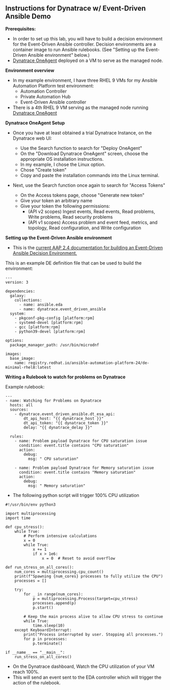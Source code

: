 ## Instructions for Dynatrace w/ Event-Driven Ansible Demo

**Prerequisites:**
- In order to set up this lab, you will have to build a decision environment for the Event-Driven Ansible controller.
Decision environments are a container image to run Ansible rulebooks. (See "Setting up the Event-Driven Ansible environment" below.)
- [Dynatrace OneAgent](https://www.dynatrace.com/platform/oneagent/) deployed on a VM to serve as the managed node.

**Environment overview**
- In my example environment, I have three RHEL 9 VMs for my Ansible Automation Platform test environment:
  - Automation Controller
  - Private Automation Hub
  - Event-Driven Ansible controller
- There is a 4th RHEL 9 VM serving as the managed node running [Dynatrace OneAgent](https://www.dynatrace.com/platform/oneagent/)

**Dynatrace OneAgent Setup**
- Once you have at least obtained a trial Dynatrace Instance, on the Dynatrace web UI:
  - Use the Search function to search for "Deploy OneAgent"
  - On the "Download Dynatrace OneAgent" screen, choose the appropriate OS installation instructions.
  - In my example, I chose the Linux option.
  - Chose "Create token"
  - Copy and paste the installation commands into the Linux terminal.

- Next, use the Search function once again to search for "Access Tokens"
  - On the Access tokens page, choose "Generate new token"
  - Give your token an arbitrary name
  - Give your token the following permissions:
    - (API v2 scopes) Ingest events, Read events, Read problems, Write problems, Read security problems
    - (API v1 scopes) Access problem and event feed, metrics, and topology, Read configuration, and Write configuration

**Setting up the Event-Driven Ansible environment**
- This is the [current AAP 2.4 documentation for building an Event-Driven Ansible Decision Environment.](https://docs.redhat.com/en/documentation/red_hat_ansible_automation_platform/2.4/html/event-driven_ansible_controller_user_guide/eda-decision-environments#eda-decision-environments)

This is an example DE definition file that can be used to build the environment:

~~~
---
version: 3

dependencies:
  galaxy:
    collections:
      - name: ansible.eda
      - name: dynatrace.event_driven_ansible
  system:
    - pkgconf-pkg-config [platform:rpm]
    - systemd-devel [platform:rpm]
    - gcc [platform:rpm]
    - python39-devel [platform:rpm]

options:
  package_manager_path: /usr/bin/microdnf

images:
  base_image:
    name: registry.redhat.io/ansible-automation-platform-24/de-minimal-rhel8:latest
~~~

**Writing a Rulebook to watch for problems on Dynatrace**

Example rulebook:

~~~
---
- name: Watching for Problems on Dynatrace
  hosts: all
  sources:
    - dynatrace.event_driven_ansible.dt_esa_api:
        dt_api_host: "{{ dynatrace_host }}"
        dt_api_token: "{{ dynatrace_token }}"
        delay: "{{ dynatrace_delay }}"

  rules:
    - name: Problem payload Dynatrace for CPU saturation issue
      condition: event.title contains "CPU saturation"
      action:
        debug:
          msg: " CPU saturation"

    - name: Problem payload Dynatrace for Memory saturation issue
      condition: event.title contains "Memory saturation"
      action:
        debug:
          msg: " Memory saturation"
~~~

- The following python script will trigger 100% CPU utilization

~~~
#!/usr/bin/env python3

import multiprocessing
import time

def cpu_stress():
    while True:
        # Perform intensive calculations
        x = 0
        while True:
            x += 1
            if x > 1e6:
                x = 0  # Reset to avoid overflow

def run_stress_on_all_cores():
    num_cores = multiprocessing.cpu_count()
    print(f"Spawning {num_cores} processes to fully utilize the CPU")
    processes = []
    
    try:
        for _ in range(num_cores):
            p = multiprocessing.Process(target=cpu_stress)
            processes.append(p)
            p.start()

        # Keep the main process alive to allow CPU stress to continue
        while True:
            time.sleep(10)
    except KeyboardInterrupt:
        print("Process interrupted by user. Stopping all processes.")
        for p in processes:
            p.terminate()

if __name__ == "__main__":
    run_stress_on_all_cores()
~~~

- On the Dynatrace dashboard, Watch the CPU utilization of your VM reach 100%.
- This will send an event sent to the EDA controller which will trigger the action of the rulebook.

